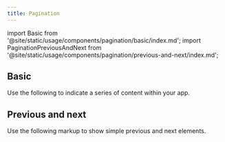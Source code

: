 ```yaml
---
title: Pagination
---
```


import Basic from '@site/static/usage/components/pagination/basic/index.md';
import PaginationPreviousAndNext from '@site/static/usage/components/pagination/previous-and-next/index.md';

## Basic

Use the following to indicate a series of content within your app.

<Basic />

## Previous and next

Use the following markup to show simple previous and next elements.

<PaginationPreviousAndNext />
